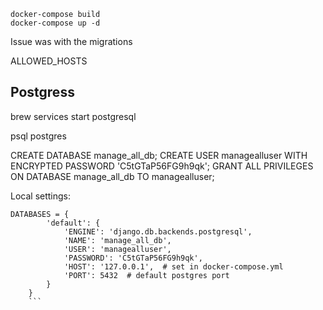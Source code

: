 
```
docker-compose build
docker-compose up -d
```

Issue was with the migrations

ALLOWED_HOSTS



## Postgress

brew services start postgresql

psql postgres

CREATE DATABASE manage_all_db;
CREATE USER managealluser WITH ENCRYPTED PASSWORD 'C5tGTaP56FG9h9qk';
GRANT ALL PRIVILEGES ON DATABASE manage_all_db TO managealluser;

Local settings:

```
DATABASES = {
        'default': {
            'ENGINE': 'django.db.backends.postgresql',
            'NAME': 'manage_all_db',
            'USER': 'managealluser',
            'PASSWORD': 'C5tGTaP56FG9h9qk',
            'HOST': '127.0.0.1',  # set in docker-compose.yml
            'PORT': 5432  # default postgres port
        }
    }
    ```